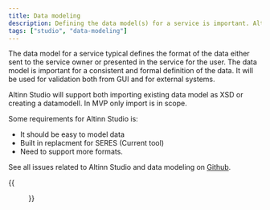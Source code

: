 ```yaml
---
title: Data modeling
description: Defining the data model(s) for a service is important. Altinn studio will support importing existing data models and creating new datamodels.
tags: ["studio", "data-modeling"]
---
```


The data model for a service typical defines the format of the data either sent to the service owner or presented in the service
for the user. The data model is important for a consistent and formal definition of the data. It will
be used for validation both from GUI and for external systems. 

Altinn Studio will support both importing existing data model as XSD or creating
a datamodell. In MVP only import is in scope. 

Some requirements for Altinn Studio is:

- It should be easy to model data
- Built in replacment for SERES (Current tool)
- Need to support more formats. 

See all issues related to Altinn Studio and data modeling on [Github](https://github.com/Altinn/altinn-studio/labels/data-modeling).

{{<figure src="data-modelling.png?width=800" title="Editor for enkel datamodellering">}}
